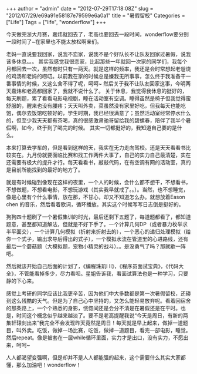 +++
author = "admin"
date = "2012-07-29T17:18:08Z"
slug = "2012/07/29/e69a91e58187e79599e6a0a1"
title = "暑假留校"
Categories = ["Life"]
Tags = ["life", "wonderflow"]
+++

今天做完浙大月赛，嘉炜就回去了，老高也要回去一段时间，wonderflow要分别一段时间了~在家里也不能太放松啊亲们。

老妈一直说要我回家，说我不恋家，说我不是个好队长不让队友回家过暑假，说我该多休息。。。
其实我感觉我很恋家，比起那些一年就回一次家的同学们，我每个月都回去一次，虽然有时只有一两天。就是这样的频率，我还是会时常想起老爸烧的鸡汤和老妈的唠叨。以前我在家的时候总是嫌我无所事事，怎么终于我准备干一番事情的时候，又这么舍不得了呢，呵呵~
然后关于我不让队友回家这事，今明两天嘉炜和老高都回家了，我就不说什么了。
关于休息，我觉得我休息的挺好的，每天刷题，累了看看电影电视剧，睡在活动室有空调。睡得虽然是椅子但我觉得蛮舒服的，醒来也没有腰疼；天天叫外卖，菜虽然没有家里好吃，但我每天也能吃饱，偶尔去饭馆吃顿好的，学生时期，我已经很满意了；虽然活动室经常停水什么的，但至少我天天都有茶喝，真的很感激肃驰哥留给我的碧螺春，陪伴了我半个暑假啊，如今，终于到了喝完的时候。
其实一切都挺好的，我知道自己要的是什么。

本来打算去学车的，但是看到这样的天，我实在无力走向驾校。还是天天看看书比较实在。九月份就要面临比赛和找工作两件大事了，自己的实力自己最清楚，实在还需要有极大的提升才行。每天看看书，敲敲代码，在有空调有网的活动室，真的是目前所能找到的最好的地方了。
<!-- more -->

就是有时候碰到像现在这样的夜里，一个人的时候，会什么都不想干，不想看书，不想做题，不想看电影，不想玩游戏（其实我早就戒了。。）。当然，也不想睡觉，像是心里有个什么事情，放在那，不甘心，却又不知道怎么办。就想放着Eason chen 的音乐，然后看着歌词，循环播放。其实这个时候写写日志倒是挺好的。

狗狗四十题刷了一个暑假集训的时光，最后还剩下五题了，每道题都看了，都知道题意，甚至都知道解法，但就是不好下手了。一个计算几何DP（或者暴力枚举求半平面交），一个计算几何模拟（折射来折射去的），一个恶心的递归处理模拟（给你一个式子，输出求导后得出的式子），一个模拟水流在管道里的心进路线，还有最后一个蘑菇题（大模拟题，宠物小精灵的战斗）。。是没勇气了吗？那就歇一阵吧。

然后就该开始自己后面的计划了，《编程珠玑I II》，《程序员面试宝典》，《代码大全》，不管能看掉多少，尽力看呗。星姐告诉我，看面试算法也是一种学习，只要静的下心来。

感觉上考研的同学应该比我更辛苦，因为他们中大多数都是第一次暑假留校，还碰到这么残酷的天气。但是为了自己心中坚持的，又怎么能轻易放弃呢。看着回宿舍的那条路上，一个个熟悉的身影，恍惚间还是会分不清是在暑假还是在平时。也是，时间这个概念似乎越来越淡了。要不是老高提醒我说“今天是周日，有新的两集轩辕剑出来”我完全不会发现昨天竟然是周日！每天就是早上起来，做掉一道题目，叫外卖。吃饭，做掉一场比赛，吃饭，做掉一道题目，看完一部电影，睡觉。然后repeat。像是被套在一层while循环里面，实力才是出口，没有实力，不愿出来，呵呵~

人人都渴望变强啊，但是却并不是人人都能强的起来，这个需要什么其实大家都懂，那么加油吧！wonderflow！
